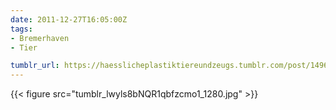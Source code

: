 ```yaml
---
date: 2011-12-27T16:05:00Z
tags:
- Bremerhaven
- Tier

tumblr_url: https://haesslicheplastiktiereundzeugs.tumblr.com/post/14968384386
---
```

{{< figure src="tumblr_lwyls8bNQR1qbfzcmo1_1280.jpg" >}}
